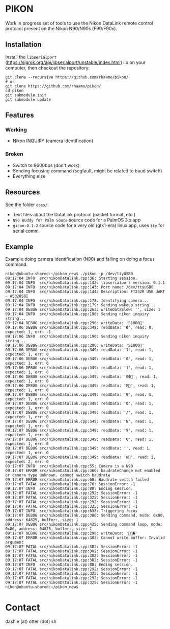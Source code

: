 # PIKON

Work in progress set of tools to use the Nikon DataLink remote control protocol present on the Nikon N90/N90s (F90/F90x).

## Installation

Install the `libserialport` (https://sigrok.org/api/libserialport/unstable/index.html) lib on your computer, then checkout the repository:

```
git clone --recursive https://github.com/rhaamo/pikon/
# or
git clone https://github.com/rhaamo/pikon/
cd pikon
git submodule init
git submodule update
```

## Features
### Working

- Nikon INQUIRY (camera identification)

### Broken
- Switch to 9600bps (don't work)
- Sending focusing command (segfault, might be related to baud switch)
- Everything else

## Resources

See the folder `docs/`.
- Text files about the DataLink protocol (packet format, etc.)
- `N90 Buddy for Palm Souce` source code for a PalmOS 3.x app
- `gicon-0.1.2` source code for a very old (gtk1-era) linux app, uses `tty` for serial comm

## Example

Example doing camera identification (N90) and failing on doing a focus command.

```
nikon@ubuntu-shared:~/pikon_new$ ./pikon -p /dev/ttyUSB0
09:17:04 INFO  src/nikonDatalink.cpp:36: Starting session.
09:17:04 INFO  src/nikonDatalink.cpp:142: libserialport version: 0.1.1
09:17:04 INFO  src/nikonDatalink.cpp:143: Port name: /dev/ttyUSB0
09:17:04 INFO  src/nikonDatalink.cpp:144: Description: FT232R USB UART - A50285BI
09:17:04 INFO  src/nikonDatalink.cpp:178: Identifying camera...
09:17:04 INFO  src/nikonDatalink.cpp:179: Sending wakeup string...
09:17:04 DEBUG src/nikonDatalink.cpp:262: writeDataSlow: '', size: 1
09:17:04 INFO  src/nikonDatalink.cpp:190: Sending nikon inquiry string...
09:17:04 DEBUG src/nikonDatalink.cpp:296: writeData: 'S1000'
09:17:06 DEBUG src/nikonDatalink.cpp:349: readData: '�', read: 0, expected: 1, err: -1
09:17:06 INFO  src/nikonDatalink.cpp:190: Sending nikon inquiry string...
09:17:06 DEBUG src/nikonDatalink.cpp:296: writeData: 'S1000'
09:17:06 DEBUG src/nikonDatalink.cpp:349: readData: '1', read: 1, expected: 1, err: 0
09:17:06 DEBUG src/nikonDatalink.cpp:349: readData: '0', read: 1, expected: 1, err: 0
09:17:06 DEBUG src/nikonDatalink.cpp:349: readData: '1', read: 1, expected: 1, err: 0
09:17:06 DEBUG src/nikonDatalink.cpp:349: readData: '0�', read: 1, expected: 1, err: 0
09:17:06 DEBUG src/nikonDatalink.cpp:349: readData: 'F', read: 1, expected: 1, err: 0
09:17:07 DEBUG src/nikonDatalink.cpp:349: readData: '9', read: 1, expected: 1, err: 0
09:17:07 DEBUG src/nikonDatalink.cpp:349: readData: '0', read: 1, expected: 1, err: 0
09:17:07 DEBUG src/nikonDatalink.cpp:349: readData: '/', read: 1, expected: 1, err: 0
09:17:07 DEBUG src/nikonDatalink.cpp:349: readData: 'N', read: 1, expected: 1, err: 0
09:17:07 DEBUG src/nikonDatalink.cpp:349: readData: '9', read: 1, expected: 1, err: 0
09:17:07 DEBUG src/nikonDatalink.cpp:349: readData: '0', read: 1, expected: 1, err: 0
09:17:07 DEBUG src/nikonDatalink.cpp:349: readData: '', read: 1, expected: 1, err: 0
09:17:07 DEBUG src/nikonDatalink.cpp:349: readData: 'W', read: 2, expected: 2, err: 0
09:17:07 INFO  src/nikonDatalink.cpp:55: Camera is a N90
09:17:07 ERROR src/nikonDatalink.cpp:360: baudrateChange not enabled or camera type unknown. cannot switch baudrate
09:17:07 ERROR src/nikonDatalink.cpp:68: Baudrate switch failed
09:17:07 FATAL src/nikonDatalink.cpp:76: SessionError: -1
09:17:07 INFO  src/nikonDatalink.cpp:88: Ending session.
09:17:07 FATAL src/nikonDatalink.cpp:292: SessionError: -1
09:17:07 FATAL src/nikonDatalink.cpp:325: SessionError: -1
09:17:07 FATAL src/nikonDatalink.cpp:292: SessionError: -1
09:17:07 FATAL src/nikonDatalink.cpp:325: SessionError: -1
09:17:07 INFO  src/nikonDatalink.cpp:638: Triggering focus
09:17:07 DEBUG src/nikonDatalink.cpp:386: Sending command, mode: 0x80, address: 64825, buffer:, size: 1
09:17:07 DEBUG src/nikonDatalink.cpp:425: Sending command loop, mode: 0x80, address: 64825, buffer:, size: 1
09:17:07 DEBUG src/nikonDatalink.cpp:296: writeData: '�'
09:17:07 ERROR src/nikonDatalink.cpp:303: Cannot write buffer: Invalid argument
09:17:07 FATAL src/nikonDatalink.cpp:382: SessionError: -1
09:17:07 FATAL src/nikonDatalink.cpp:382: SessionError: -1
09:17:07 FATAL src/nikonDatalink.cpp:382: SessionError: -1
09:17:07 FATAL src/nikonDatalink.cpp:382: SessionError: -1
09:17:07 INFO  src/nikonDatalink.cpp:88: Ending session.
09:17:07 FATAL src/nikonDatalink.cpp:292: SessionError: -1
09:17:07 FATAL src/nikonDatalink.cpp:325: SessionError: -1
09:17:07 FATAL src/nikonDatalink.cpp:292: SessionError: -1
09:17:07 FATAL src/nikonDatalink.cpp:325: SessionError: -1
nikon@ubuntu-shared:~/pikon_new$
```

# Contact
dashie (at) otter (dot) sh
